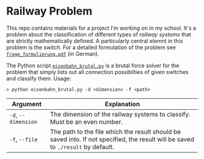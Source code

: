 # Railway Problem

This repo contains materials for a project I'm working on in my school. It's a problem about the classification of different types of *railway systems* that are strictly mathematically defined. A particularly central elemnt in this problem is the *switch*. For a detailed formulation of the problem see [`frage_formulierung.pdf`](https://github.com/lutalli/RailwayProblem/blob/main/frage_formulierung.pdf) (in German).

The Python script [`eisenbahn_brutal.py`](https://github.com/lutalli/RailwayProblem/blob/main/eisenbahn_brutal.py) is a brutal force solver for the problem that simply lists out all connection possiblities of given switches and classify them. Usage:

```
> python eisenbahn_brutal.py -d <dimension> -f <path>
```

| Argument | Explanation |
| --- | --- |
| `-d`, `--dimension` | The dimension of the railway systems to classify. Must be an even number. |
| `-f`, `--file` | The path to the file which the result should be saved into. If not specified, the result will be saved to `./result` by default. |
